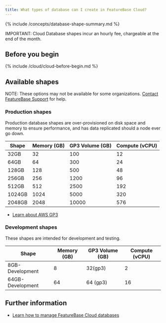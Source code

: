 ```yaml
---
title: What types of database can I create in FeatureBase Cloud?
---
```

<!--source https://molecula.atlassian.net/wiki/spaces/PROD/pages/893222913/Packaging+Pricing -->
{% include /concepts/database-shape-summary.md %}

IMPORTANT: Cloud Database shapes incur an hourly fee, chargeable at the end of the month.

## Before you begin

{% include /cloud/cloud-before-begin.md %}

## Available shapes

NOTE: These options may not be available for some organizations. [Contact FeatureBase Support](https://www.featurebase.com/contact-us) for help.

### Production shapes

Production database shapes are over-provisioned on disk space and memory to ensure performance, and has data replicated should a node ever go down.

| Shape | Memory (GB) | GP3 Volume (GB) | Compute (vCPU) |
|---|---|---|---|
| 32GB | 32 | 100 | 12 |
| 64GB | 64 | 300 | 24 |
| 128GB | 128 | 500 | 48 |
| 256GB | 256 | 1200 | 96 |
| 512GB | 512 | 2500 | 192 |
| 1024GB | 1024 | 5000 | 320 |
| 2048GB | 2048 | 10000 | 576 |

* [Learn about AWS GP3](https://aws.amazon.com/about-aws/whats-new/2020/12/introducing-new-amazon-ebs-general-purpose-volumes-gp3/)

### Development shapes

These shapes are intended for development and testing.

| Shape | Memory (GB) | GP3 Volume (GB) | Compute (vCPU) |
|---|---|---|---|
| 8GB-Development | 8 | 32(gp3) | 2 |
| 64GB-Development | 64 | 64 (gp3) | 16 |

## Further information

* [Learn how to manage FeatureBase Cloud databases](/cloud/cloud-database/cloud-db-manage)
